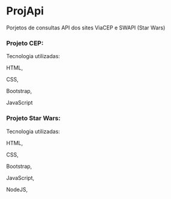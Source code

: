 # ProjApi

Porjetos de consultas API dos sites ViaCEP e SWAPI (Star Wars)

<h3>Projeto CEP:</h3>
Tecnologia utilizadas:
<p>HTML,</p>
<p>CSS,</p>
<p>Bootstrap,</p>
<p>JavaScript</p>

<h3> Projeto Star Wars:</h3>
Tecnologia utilizadas:
<p>HTML,</p>
<p>CSS,</p>
<p>Bootstrap,</p>
<p>JavaScript,</p>
<p>NodeJS,</p>

